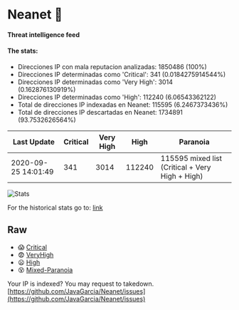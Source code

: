 # Neanet :hocho:
#### Threat intelligence feed
#### The stats:

- Direcciones IP con mala reputacion analizadas: 1850486 (100%)
- Direcciones IP determinadas como 'Critical':  341 (0.0184275914544%)
- Direcciones IP determinadas como 'Very High':  3014 (0.162876130919%)
- Direcciones IP determinadas como 'High':  112240 (6.06543362122)
- Total de direcciones IP indexadas en Neanet:  115595 (6.2467373436%)
- Total de direcciones IP descartadas en Neanet:  1734891 (93.7532626564%)

| Last Update | Critical | Very High | High | Paranoia |
| --- | --- | --- | --- | --- |
| 2020-09-25 14:01:49 | 341 | 3014 | 112240 | 115595 mixed list (Critical + Very High + High)|

![Stats](https://docs.google.com/spreadsheets/d/e/2PACX-1vSnaNMIXVabIpDJjufMlzH7poXnshF3mgd8Is1g9ytUEzVsP5my4Trn8f-xkoLLQ38xpL3HtmUexLo6/pubchart?oid=501124687&format=image)

For the historical stats go to: [link](/stats.csv)
## Raw
- :scream: [Critical](https://raw.githubusercontent.com/JavaGarcia/Neanet/master/blacklists/neanet_critical.txt)
- :fearful: [VeryHigh](https://raw.githubusercontent.com/JavaGarcia/Neanet/master/blacklists/neanet_veryHigh.txtt)
- :frowning: [High](https://raw.githubusercontent.com/JavaGarcia/Neanet/master/blacklists/neanet_high.txt)
- :dizzy_face: [Mixed-Paranoia](https://raw.githubusercontent.com/JavaGarcia/Neanet/master/blacklists/neanet_all.txt)


Your IP is indexed? You may request to takedown. [https://github.com/JavaGarcia/Neanet/issues](https://github.com/JavaGarcia/Neanet/issues)















































































































































































































































































































































































































































































































































































































































































































































































































































































































































































































































